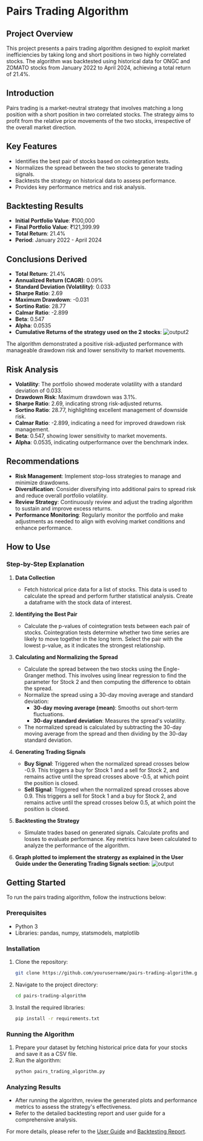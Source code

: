 # Pairs Trading Algorithm

## Project Overview
This project presents a pairs trading algorithm designed to exploit market inefficiencies by taking long and short positions in two highly correlated stocks. The algorithm was backtested using historical data for ONGC and ZOMATO stocks from January 2022 to April 2024, achieving a total return of 21.4%.

## Introduction
Pairs trading is a market-neutral strategy that involves matching a long position with a short position in two correlated stocks. The strategy aims to profit from the relative price movements of the two stocks, irrespective of the overall market direction.

## Key Features
- Identifies the best pair of stocks based on cointegration tests.
- Normalizes the spread between the two stocks to generate trading signals.
- Backtests the strategy on historical data to assess performance.
- Provides key performance metrics and risk analysis.

## Backtesting Results
- **Initial Portfolio Value**: ₹100,000
- **Final Portfolio Value**: ₹121,399.99
- **Total Return**: 21.4%
- **Period**: January 2022 - April 2024

## Conclusions Derived
- **Total Return**: 21.4%
- **Annualized Return (CAGR)**: 0.09%
- **Standard Deviation (Volatility)**: 0.033
- **Sharpe Ratio**: 2.69
- **Maximum Drawdown**: -0.031
- **Sortino Ratio**: 28.77
- **Calmar Ratio**: -2.899
- **Beta**: 0.547
- **Alpha**: 0.0535
- **Cumulative Returns of the strategy used on the 2 stocks**:
![output2](https://github.com/shreyasdahale/Pairs-Trading-Algorithm/assets/146332434/a0d53ea7-f1dc-4963-9984-8380af3b8410)

The algorithm demonstrated a positive risk-adjusted performance with manageable drawdown risk and lower sensitivity to market movements.

## Risk Analysis
- **Volatility**: The portfolio showed moderate volatility with a standard deviation of 0.033.
- **Drawdown Risk**: Maximum drawdown was 3.1%.
- **Sharpe Ratio**: 2.69, indicating strong risk-adjusted returns.
- **Sortino Ratio**: 28.77, highlighting excellent management of downside risk.
- **Calmar Ratio**: -2.899, indicating a need for improved drawdown risk management.
- **Beta**: 0.547, showing lower sensitivity to market movements.
- **Alpha**: 0.0535, indicating outperformance over the benchmark index.

## Recommendations
- **Risk Management**: Implement stop-loss strategies to manage and minimize drawdowns.
- **Diversification**: Consider diversifying into additional pairs to spread risk and reduce overall portfolio volatility.
- **Review Strategy**: Continuously review and adjust the trading algorithm to sustain and improve excess returns.
- **Performance Monitoring**: Regularly monitor the portfolio and make adjustments as needed to align with evolving market conditions and enhance performance.

## How to Use

### Step-by-Step Explanation
1. **Data Collection**
   - Fetch historical price data for a list of stocks. This data is used to calculate the spread and perform further statistical analysis. Create a dataframe with the stock data of interest.

2. **Identifying the Best Pair**
   - Calculate the p-values of cointegration tests between each pair of stocks. Cointegration tests determine whether two time series are likely to move together in the long term. Select the pair with the lowest p-value, as it indicates the strongest relationship.

3. **Calculating and Normalizing the Spread**
   - Calculate the spread between the two stocks using the Engle-Granger method. This involves using linear regression to find the parameter for Stock 2 and then computing the difference to obtain the spread.
   - Normalize the spread using a 30-day moving average and standard deviation:
     - **30-day moving average (mean)**: Smooths out short-term fluctuations.
     - **30-day standard deviation**: Measures the spread's volatility.
   - The normalized spread is calculated by subtracting the 30-day moving average from the spread and then dividing by the 30-day standard deviation.

4. **Generating Trading Signals**
   - **Buy Signal**: Triggered when the normalized spread crosses below -0.9. This triggers a buy for Stock 1 and a sell for Stock 2, and remains active until the spread crosses above -0.5, at which point the position is closed.
   - **Sell Signal**: Triggered when the normalized spread crosses above 0.9. This triggers a sell for Stock 1 and a buy for Stock 2, and remains active until the spread crosses below 0.5, at which point the position is closed.

5. **Backtesting the Strategy**
   - Simulate trades based on generated signals. Calculate profits and losses to evaluate performance. Key metrics have been calculated to analyze the performance of the algorithm.

6. **Graph plotted to implement the stratergy as explained in the User Guide under the Generating Trading Signals section**:
![output](https://github.com/shreyasdahale/Pairs-Trading-Algorithm/assets/146332434/2842a434-ba7a-4ec6-8a59-b59ae3e91b8e)

## Getting Started
To run the pairs trading algorithm, follow the instructions below:

### Prerequisites
- Python 3
- Libraries: pandas, numpy, statsmodels, matplotlib

### Installation
1. Clone the repository:
   ```bash
   git clone https://github.com/yourusername/pairs-trading-algorithm.git
   ```
2. Navigate to the project directory:
   ```bash
   cd pairs-trading-algorithm
   ```
3. Install the required libraries:
   ```bash
   pip install -r requirements.txt
   ```

### Running the Algorithm
1. Prepare your dataset by fetching historical price data for your stocks and save it as a CSV file.
2. Run the algorithm:
   ```bash
   python pairs_trading_algorithm.py
   ```

### Analyzing Results
- After running the algorithm, review the generated plots and performance metrics to assess the strategy's effectiveness.
- Refer to the detailed backtesting report and user guide for a comprehensive analysis.

For more details, please refer to the [User Guide](Pairs%20Trading%20Algorithm%20User%20Guide%20200624.docx) and [Backtesting Report](Pairs%20Trading%20Algorithm%20Backtesting%20Report.docx).

